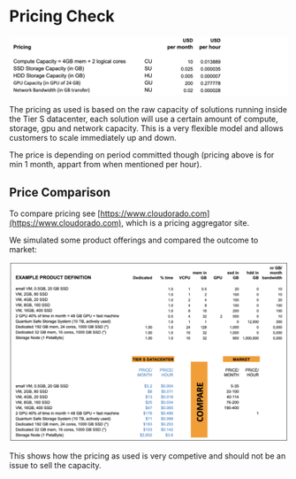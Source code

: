 # Pricing Check

![](img/pricing.png)


The pricing as used is based on the raw capacity of solutions running inside the Tier S datacenter, each solution will use a certain amount of compute, storage, gpu and network capacity. This is a very flexible model and allows customers to scale immediately up and down.

The price is depending on period committed though (pricing above is for min 1 month, appart from when mentioned per hour).

## Price Comparison

To compare pricing see [https://www.cloudorado.com](https://www.cloudorado.com), which is a pricing aggregator site.

We simulated some product offerings and compared the outcome to market:

![](market_compare.png)

This shows how the pricing as used is very competive and should not be an issue to sell the capacity.